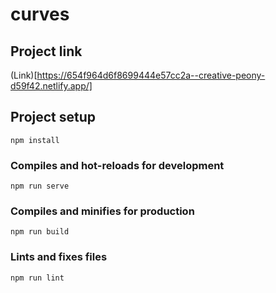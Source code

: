 # curves

## Project link

(Link)[https://654f964d6f8699444e57cc2a--creative-peony-d59f42.netlify.app/]

## Project setup
```
npm install
```

### Compiles and hot-reloads for development
```
npm run serve
```

### Compiles and minifies for production
```
npm run build
```

### Lints and fixes files
```
npm run lint
```
